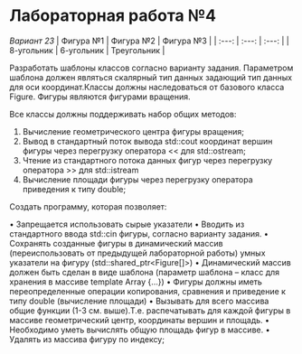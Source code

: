# Лабораторная работа №4

*Вариант 23*
| Фигура №1  |  Фигура №2 |  Фигура №3  |
|   :---:    |   :---:    |   :---:     |
| 8-угольник | 6-угольник | Треугольник |

Разработать шаблоны классов согласно варианту задания. Параметром шаблона должен
являться скалярный тип данных задающий тип данных для оси координат.Классы должны наследоваться от базового
класса Figure. Фигуры являются фигурами вращения. 

Все классы должны поддерживать набор общих методов:

1. Вычисление геометрического центра фигуры вращения;
2. Вывод в стандартный поток вывода std::cout координат вершин фигуры через
перегрузку оператора << для std::ostream;
3. Чтение из стандартного потока данных фигур через перегрузку оператора >> для
std::istream
4. Вычисление площади фигуры через перегрузку оператора приведения к типу double;

Создать программу, которая позволяет:

• Запрещается использовать сырые указатели
• Вводить из стандартного ввода std::cin фигуры, согласно варианту задания.
• Сохранять созданные фигуры в динамический массив (переиспользовать от
предыдущей лабораторной работы) умных указатели на фигуру
(std::shared_ptr<Figure[]>)
• Динамический массив должен быть сделан в виде шаблона (параметр шаблона – класс
для хранения в массиве template <class T> Array {…})
• Фигуры должны иметь переопределенные операции копирования, сравнения и
приведение к типу double (вычисление площади)
• Вызывать для всего массива общие функции (1-3 см. выше).Т.е. распечатывать для
каждой фигуры в массиве геометрический центр, координаты вершин и площадь.
• Необходимо уметь вычислять общую площадь фигур в массиве.
• Удалять из массива фигуру по индексу;
